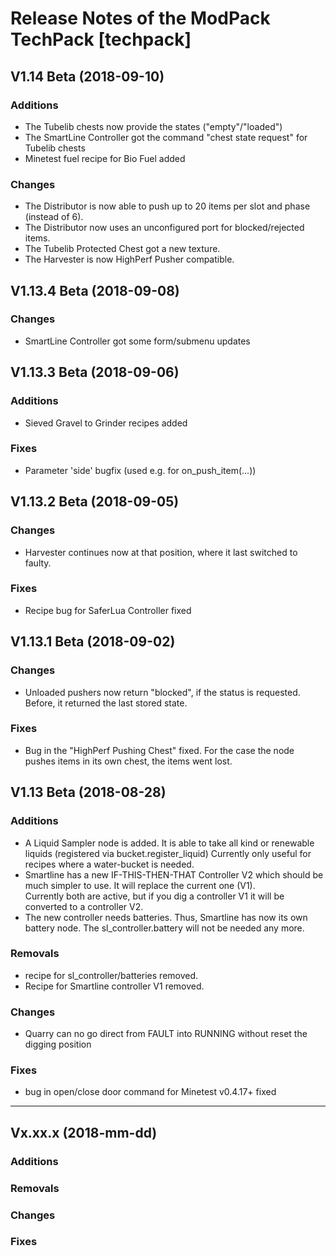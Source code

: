 # Release Notes of the ModPack TechPack [techpack]


## V1.14 Beta (2018-09-10)

### Additions
- The Tubelib chests now provide the states ("empty"/"loaded")
- The SmartLine Controller got the command "chest state request" for Tubelib chests
- Minetest fuel recipe for Bio Fuel added

### Changes
- The Distributor is now able to push up to 20 items per slot and phase (instead of 6).
- The Distributor now uses an unconfigured port for blocked/rejected items.
- The Tubelib Protected Chest got a new texture.
- The Harvester is now HighPerf Pusher compatible.


## V1.13.4 Beta (2018-09-08)

### Changes
- SmartLine Controller got some form/submenu updates



## V1.13.3 Beta (2018-09-06)

### Additions
- Sieved Gravel to Grinder recipes added

### Fixes
- Parameter 'side' bugfix (used e.g. for on_push_item(...)) 



## V1.13.2 Beta (2018-09-05)

### Changes
- Harvester continues now at that position, where it last switched to faulty.

### Fixes
- Recipe bug for SaferLua Controller fixed



## V1.13.1 Beta (2018-09-02)

### Changes
- Unloaded pushers now return "blocked", if the status is requested.
  Before, it returned the last stored state.

### Fixes
- Bug in the "HighPerf Pushing Chest" fixed. For the case the node pushes items
  in its own chest, the items went lost.



## V1.13 Beta (2018-08-28)

### Additions
- A Liquid Sampler node is added. It is able to take all kind or renewable liquids (registered via bucket.register_liquid)
  Currently only useful for recipes where a water-bucket is needed.
- Smartline has a new IF-THIS-THEN-THAT Controller V2 which should be much simpler to use. 
  It will replace the current one (V1).  
  Currently both are active, but if you dig a controller V1 it will be converted to a controller V2.
- The new controller needs batteries. Thus, Smartline has now its own battery node. The sl_controller.battery will not be
  needed any more.

### Removals
- recipe for sl_controller/batteries removed.
- Recipe for Smartline controller V1 removed.

### Changes
- Quarry can no go direct from FAULT into RUNNING without reset the digging position

### Fixes
- bug in open/close door command for Minetest v0.4.17+ fixed




-------------------------------------------------------------
## Vx.xx.x (2018-mm-dd)

### Additions

### Removals

### Changes

### Fixes
